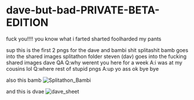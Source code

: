 # dave-but-bad-PRIVATE-BETA-EDITION
fuck you!!!!
you know what
i farted
sharted
foolharded
my pants






sup this is the first 2 pngs for the dave and bambi shit
splitashit bamb goes into the shared images splitathon folder
steven (dav) goes into the fucking shared images dave
QA
Q:why werent you here for a week
A:i was at my cousins lol
Q:where rest of stupid pngs
A:up yo ass
ok bye bye



also this bamb
![Splitathon_Bambi](https://user-images.githubusercontent.com/94089004/141922982-c346323c-c887-4410-8b77-f93fc008bee8.png)


and this is dvae
![dave_sheet](https://user-images.githubusercontent.com/94089004/141923267-5b357495-4ad5-4374-a67a-93420c5b541e.png)
